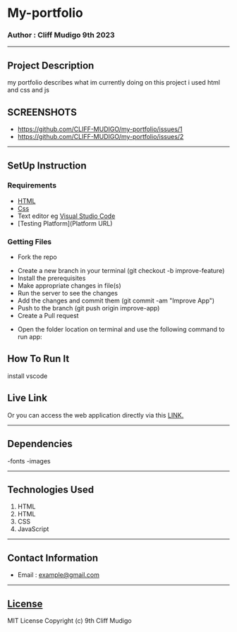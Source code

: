 # My-portfolio

### Author : Cliff Mudigo 9th 2023
****
## Project Description
my portfolio describes what im currently doing on this project i used html and css and js

## SCREENSHOTS
- https://github.com/CLIFF-MUDIGO/my-portfolio/issues/1
- https://github.com/CLIFF-MUDIGO/my-portfolio/issues/2


********
## SetUp Instruction
### Requirements
* [HTML](Html.com)
* [Css](Css.com)
* Text editor eg [Visual Studio Code](https://code.visualstudio.com/download)
* [Testing Platform](Platform URL)


### Getting Files
* Fork the repo
- Create a new branch in your terminal (git checkout -b improve-feature)
- Install the prerequisites
- Make appropriate changes in file(s)
- Run the server to see the changes
- Add the changes and commit them (git commit -am "Improve App")
- Push to the branch (git push origin improve-app)
- Create a Pull request
* Open the folder location on terminal and use the following command to run app:

## How To Run It
install vscode
## Live Link
Or you can access the web application directly via this [LINK.](https://iridescent-biscochitos-5a8247.netlify.app/)
*****
## Dependencies
-fonts
-images
*****
## Technologies Used
1. HTML
3. HTML
4. CSS
5. JavaScript
*****
## Contact Information
* Email : example@gmail.com
*****
## [License](LICENSE)
MIT License
Copyright (c) 9th Cliff Mudigo
